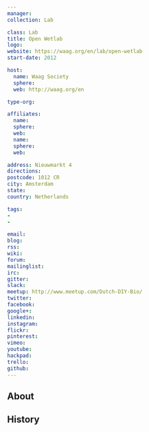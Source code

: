 ```yaml
---
manager:
collection: Lab

class: Lab
title: Open Wetlab
logo:
website: https://waag.org/en/lab/open-wetlab
start-date: 2012

host:
  name: Waag Society
  sphere:
  web: http://waag.org/en

type-org:

affiliates:
  name:
  sphere:
  web:
  name:
  sphere:
  web:

address: Nieuwmarkt 4
directions:
postcode: 1012 CR
city: Amsterdam
state:
country: Netherlands

tags:
-
-

email:
blog:
rss:
wiki:
forum:
mailinglist:
irc:
gitter:
slack:
meetup: http://www.meetup.com/Dutch-DIY-Bio/
twitter:
facebook:
google+:
linkedin:
instagram:
flickr:
pinterest:
vimeo:
youtube:
hackpad:
trello:
github:
---
```


## About

## History
